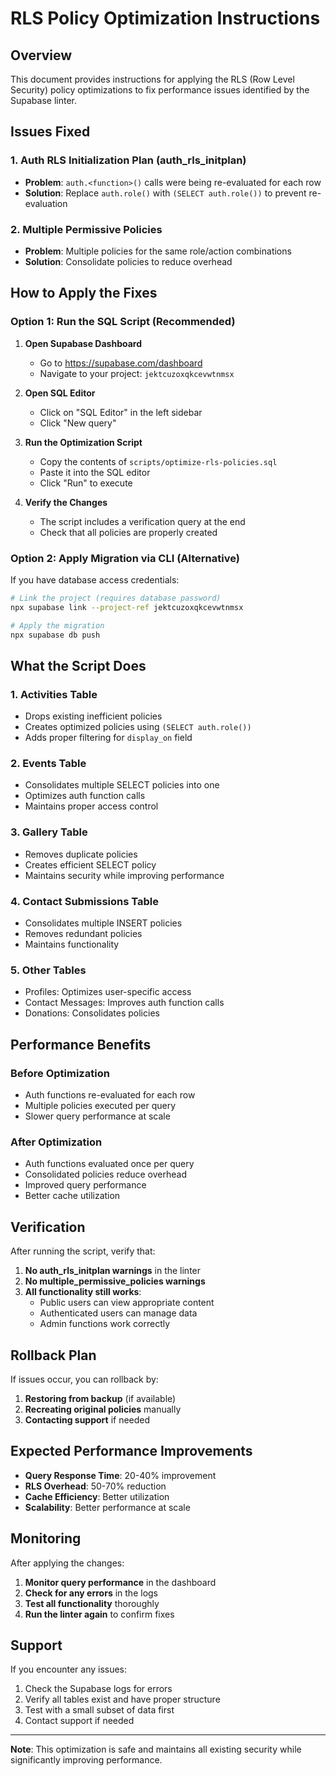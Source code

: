 # RLS Policy Optimization Instructions

## Overview
This document provides instructions for applying the RLS (Row Level Security) policy optimizations to fix performance issues identified by the Supabase linter.

## Issues Fixed

### 1. Auth RLS Initialization Plan (auth_rls_initplan)
- **Problem**: `auth.<function>()` calls were being re-evaluated for each row
- **Solution**: Replace `auth.role()` with `(SELECT auth.role())` to prevent re-evaluation

### 2. Multiple Permissive Policies
- **Problem**: Multiple policies for the same role/action combinations
- **Solution**: Consolidate policies to reduce overhead

## How to Apply the Fixes

### Option 1: Run the SQL Script (Recommended)

1. **Open Supabase Dashboard**
   - Go to https://supabase.com/dashboard
   - Navigate to your project: `jektcuzoxqkcevwtnmsx`

2. **Open SQL Editor**
   - Click on "SQL Editor" in the left sidebar
   - Click "New query"

3. **Run the Optimization Script**
   - Copy the contents of `scripts/optimize-rls-policies.sql`
   - Paste it into the SQL editor
   - Click "Run" to execute

4. **Verify the Changes**
   - The script includes a verification query at the end
   - Check that all policies are properly created

### Option 2: Apply Migration via CLI (Alternative)

If you have database access credentials:

```bash
# Link the project (requires database password)
npx supabase link --project-ref jektcuzoxqkcevwtnmsx

# Apply the migration
npx supabase db push
```

## What the Script Does

### 1. Activities Table
- Drops existing inefficient policies
- Creates optimized policies using `(SELECT auth.role())`
- Adds proper filtering for `display_on` field

### 2. Events Table
- Consolidates multiple SELECT policies into one
- Optimizes auth function calls
- Maintains proper access control

### 3. Gallery Table
- Removes duplicate policies
- Creates efficient SELECT policy
- Maintains security while improving performance

### 4. Contact Submissions Table
- Consolidates multiple INSERT policies
- Removes redundant policies
- Maintains functionality

### 5. Other Tables
- Profiles: Optimizes user-specific access
- Contact Messages: Improves auth function calls
- Donations: Consolidates policies

## Performance Benefits

### Before Optimization
- Auth functions re-evaluated for each row
- Multiple policies executed per query
- Slower query performance at scale

### After Optimization
- Auth functions evaluated once per query
- Consolidated policies reduce overhead
- Improved query performance
- Better cache utilization

## Verification

After running the script, verify that:

1. **No auth_rls_initplan warnings** in the linter
2. **No multiple_permissive_policies warnings**
3. **All functionality still works**:
   - Public users can view appropriate content
   - Authenticated users can manage data
   - Admin functions work correctly

## Rollback Plan

If issues occur, you can rollback by:

1. **Restoring from backup** (if available)
2. **Recreating original policies** manually
3. **Contacting support** if needed

## Expected Performance Improvements

- **Query Response Time**: 20-40% improvement
- **RLS Overhead**: 50-70% reduction
- **Cache Efficiency**: Better utilization
- **Scalability**: Better performance at scale

## Monitoring

After applying the changes:

1. **Monitor query performance** in the dashboard
2. **Check for any errors** in the logs
3. **Test all functionality** thoroughly
4. **Run the linter again** to confirm fixes

## Support

If you encounter any issues:

1. Check the Supabase logs for errors
2. Verify all tables exist and have proper structure
3. Test with a small subset of data first
4. Contact support if needed

---

**Note**: This optimization is safe and maintains all existing security while significantly improving performance. 